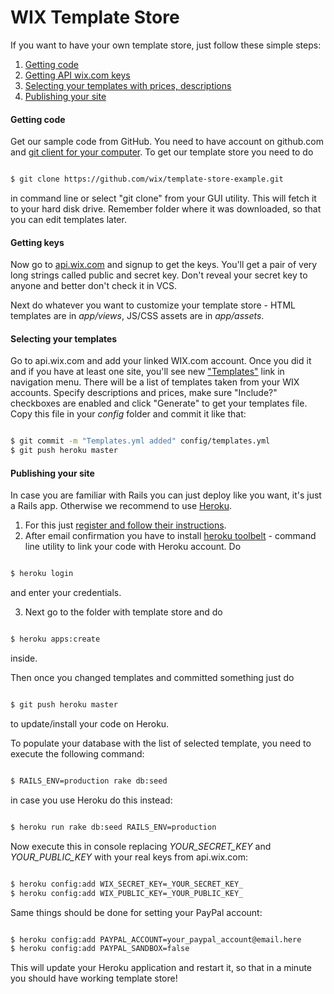 WIX Template Store
==================


If you want to have your own template store, just follow these simple steps:

1. [Getting code](#getting-code)
2. [Getting API wix.com keys](#keys)
3. [Selecting your templates with prices, descriptions](#select-templates)
4. [Publishing your site](#deploy)


#### Getting code<a id="getting-code"></a>
Get our sample code from GitHub. You need to have account on github.com and [git client for your computer](http://git-scm.com/downloads). To get our template store you need to do

```bash

$ git clone https://github.com/wix/template-store-example.git
```

in command line or select "git clone" from your GUI utility. This will fetch it to your hard disk drive. Remember folder where it was downloaded, so that you can edit templates later.

#### Getting keys<a id="keys"></a>
Now go to [api.wix.com](http://api.wix.com) and signup to get the keys. You'll get a pair of very long strings called public and secret key. Don't reveal your secret key to anyone and better don't check it in VCS.


Next do whatever you want to customize your template store - HTML templates are in *app/views*, JS/CSS assets are in *app/assets*.

#### Selecting your templates<a id="select-templates"></a>

Go to api.wix.com and add your linked WIX.com account. Once you did it and if you have at least one site, you'll see new ["Templates"](http://api.wix.com/templates) link in navigation menu. There will be a list of templates taken from your WIX accounts. Specify descriptions and prices, make sure "Include?" checkboxes are enabled and click "Generate" to get your templates file. Copy this file in your _config_ folder and commit it like that:

```bash

$ git commit -m "Templates.yml added" config/templates.yml
$ git push heroku master
```


#### Publishing your site<a id="deploy"></a>
In case you are familiar with Rails you can just deploy like you want, it's just a Rails app.
Otherwise we recommend to use [Heroku](heroku.com).

1. For this just [register and follow their instructions](https://id.heroku.com/signup).
2. After email confirmation you have to install [heroku toolbelt](https://toolbelt.heroku.com/) - command line utility to link your code with Heroku account. Do

```bash

$ heroku login
```

and enter your credentials.

3. Next go to the folder with template store and do

```bash

$ heroku apps:create
```

inside.

Then once you changed templates and committed something just do

```bash

$ git push heroku master
```

to update/install your code on Heroku.

To populate your database with the list of selected template, you need to execute the following command:

```bash

$ RAILS_ENV=production rake db:seed
```

in case you use Heroku do this instead:

```bash

$ heroku run rake db:seed RAILS_ENV=production
```

Now execute this in console replacing _YOUR_SECRET_KEY_ and _YOUR_PUBLIC_KEY_ with your real keys from api.wix.com:

```bash

$ heroku config:add WIX_SECRET_KEY=_YOUR_SECRET_KEY_
$ heroku config:add WIX_PUBLIC_KEY=_YOUR_PUBLIC_KEY_
```

Same things should be done for setting your PayPal account:

```bash

$ heroku config:add PAYPAL_ACCOUNT=your_paypal_account@email.here
$ heroku config:add PAYPAL_SANDBOX=false
```

This will update your Heroku application and restart it, so that in a minute you should have working template store!
